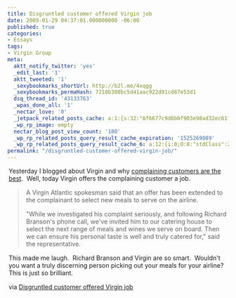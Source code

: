 ```yaml
---
title: Disgruntled customer offered Virgin job
date: 2009-01-29 04:37:01.000000000 -06:00
published: true
categories:
- Essays
tags:
- Virgin Group
meta:
  aktt_notify_twitter: 'yes'
  _edit_last: '1'
  aktt_tweeted: '1'
  _sexybookmarks_shortUrl: http://b2l.me/4xqgg
  _sexybookmarks_permaHash: 7218b308bc5d41aac922d91cd87e53d1
  dsq_thread_id: '43133763'
  _wpas_done_all: '1'
  _nectar_love: '0'
  _jetpack_related_posts_cache: a:1:{s:32:"8f6677c9d6b0f903e98ad32ec61f8deb";a:2:{s:7:"expires";i:1465574694;s:7:"payload";a:3:{i:0;a:1:{s:2:"id";i:723;}i:1;a:1:{s:2:"id";i:1411;}i:2;a:1:{s:2:"id";i:389;}}}}
  _wp_rp_image: empty
  nectar_blog_post_view_count: '180'
  _wp_rp_related_posts_query_result_cache_expiration: '1525269089'
  _wp_rp_related_posts_query_result_cache_6: a:12:{i:0;O:8:"stdClass":2:{s:7:"post_id";s:4:"1309";s:5:"score";s:18:"138.70520786033737";}i:1;O:8:"stdClass":2:{s:7:"post_id";s:4:"1196";s:5:"score";s:16:"81.6884606290489";}i:2;O:8:"stdClass":2:{s:7:"post_id";s:3:"727";s:5:"score";s:17:"77.59109260834177";}i:3;O:8:"stdClass":2:{s:7:"post_id";s:3:"380";s:5:"score";s:17:"77.28279124868166";}i:4;O:8:"stdClass":2:{s:7:"post_id";s:3:"365";s:5:"score";s:17:"77.28279124868166";}i:5;O:8:"stdClass":2:{s:7:"post_id";s:3:"359";s:5:"score";s:17:"77.28279124868166";}i:6;O:8:"stdClass":2:{s:7:"post_id";s:3:"394";s:5:"score";s:17:"76.20479824718831";}i:7;O:8:"stdClass":2:{s:7:"post_id";s:3:"327";s:5:"score";s:17:"74.44001988669066";}i:8;O:8:"stdClass":2:{s:7:"post_id";s:4:"1117";s:5:"score";s:17:"73.82201020290819";}i:9;O:8:"stdClass":2:{s:7:"post_id";s:3:"742";s:5:"score";s:17:"73.82201020290819";}i:10;O:8:"stdClass":2:{s:7:"post_id";s:3:"334";s:5:"score";s:16:"72.2301681192701";}i:11;O:8:"stdClass":2:{s:7:"post_id";s:3:"874";s:5:"score";s:17:"69.41634082254095";}}
permalink: "/disgruntled-customer-offered-virgin-job/"
---
```

<p style="margin: 0px 3px 15px;">Yesterday I blogged about Virgin and why <a href="https://christopher-sherrod.blisslifepress.com/complaining-customers/" rel="nofollow">complaining customers are the best</a>.  Well, today Virgin offers the complaining customer a job.</p>
<blockquote>
<p style="margin: 0px 3px 15px;">A Virgin Atlantic spokesman said that an offer has been extended to the complainant to select new meals to serve on the airline.</p>
<p style="margin: 0px 3px 15px;">"While we investigated his complaint seriously, and following Richard Branson's phone call, we've invited him to our catering house to select the next range of meals and wines we serve on board. Then we can ensure his personal taste is well and truly catered for," said the representative.</p>
</blockquote>
<p style="margin: 0px 3px 15px;">This made me laugh.  Richard Branson and Virgin are so smart.  Wouldn't you want a truly discerning person picking out your meals for your airline?  This is just so brilliant.</p>
<p style="margin: 0px 3px 15px;">via <a href="http://www.chinadaily.com.cn/life/2009-01/29/content_7431519.htm" rel="nofollow">Disgruntled customer offered Virgin job</a></p>
